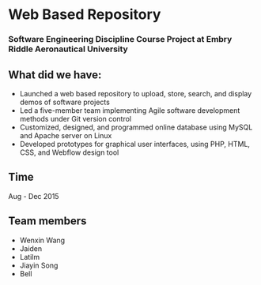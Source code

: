 # Web Based Repository 
### Software Engineering Discipline Course Project at Embry Riddle Aeronautical University

## What did we have:
* Launched a web based repository to upload, store, search, and display demos of software projects
*	Led a five-member team implementing Agile software development methods under Git version control
*	Customized, designed, and programmed online database using MySQL and Apache server on Linux
*	Developed prototypes for graphical user interfaces, using PHP, HTML, CSS, and Webflow design tool

## Time
Aug - Dec 2015
## Team members
* Wenxin Wang
* Jaiden
* Latilm
* Jiayin Song
* Bell
